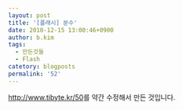 ```yaml
---
layout: post
title: '[플래시] 분수'
date: 2010-12-15 13:00:46+0900
author: b.kim
tags:
  - 만든것들
  - Flash
catetory: blogposts
permalink: '52'
---
```

  
<http://www.tibyte.kr/50>를 약간 수정해서 만든 것입니다.  
  
  


